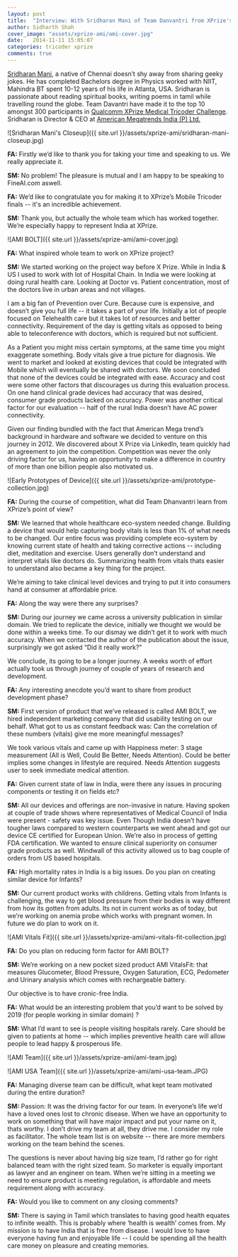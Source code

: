 ```yaml
---
layout: post
title:  "Interview: With Sridharan Mani of Team Danvantri from XPrize's Medical Tricoder Challenge"
author: Sidharth Shah
cover_image: "assets/xprize-ami/ami-cover.jpg"
date:   2014-11-11 15:05:07
categories: tricoder xprize
comments: true
---
```


[Sridharan Mani](https://in.linkedin.com/in/sridharanmani), a native of Chennai doesn’t shy away from sharing geeky jokes. He has completed Bachelors degree in Physics worked with NIIT, Mahindra BT spent 10-12 years of his life in Atlanta, USA. Sridharan is passionate about reading spiritual books, writing poems in tamil while travelling round the globe. Team Davantri have made it to the top 10 amongst 300 participants in [Qualcomm XPrize Medical Tricoder Challenge](http://tricorder.xprize.org/). Sridharan is Director & CEO at [American Megatrends India (P) Ltd.](http://www.amiindia.co.in/)

![Sridharan Mani's Closeup]({{ site.url }}/assets/xprize-ami/sridharan-mani-closeup.jpg)

**FA:** Firstly we’d like to thank you for taking your time and speaking to us. We really appreciate it. 


**SM:** No problem! The pleasure is mutual and I am happy to be speaking to FineAI.com aswell. 

**FA:** We’d like to congratulate you for making it to XPrize’s Mobile Tricoder finals -- it's an incredible achievement. 

**SM:** Thank you, but actually the whole team which has worked together. We’re especially happy to represent India at XPrize. 

![AMI BOLT]({{ site.url }}/assets/xprize-ami/ami-cover.jpg)

**FA:** What inspired whole team to work on XPrize project? 

**SM:** We started working on the project way before X Prize. While in India & US I used to work with lot of Hospital Chain. In India we were looking at doing rural health care. Looking at Doctor vs. Patient concentration, most of the doctors live in urban areas and not villages. 

I am a big fan of Prevention over Cure. Because cure is expensive, and doesn’t give you full life -- it takes a part of your life. Initially a lot of people focused on Telehealth care but it takes lot of resources and better connectivity. Requirement of the day is getting vitals as opposed to being able to teleconference with doctors, which is required but not sufficient.

As a Patient you might miss certain symptoms, at the same time you might exaggerate something. Body vitals give a true picture for diagnosis. We went to market and looked at existing devices that could be integrated with Mobile which will eventually be shared with doctors. We soon concluded that none of the devices could be integrated with ease. Accuracy and cost were some other factors that discourages us during this evaluation process. On one hand clinical grade devices had accuracy that was desired, consumer grade products lacked on accuracy. Power was another critical factor for our evaluation -- half of the rural India doesn’t have AC power connectivity. 

Given our finding bundled with the fact that American Mega trend’s background in hardware and software we decided to venture on this journey in 2012. We discovered about X Prize via LinkedIn, team quickly had an agreement to join the competition. Competition was never the only driving factor for us, having an opportunity to make a difference in country of more than one billion people also motivated us.

![Early Prototypes of Device]({{ site.url }}/assets/xprize-ami/prototype-collection.jpg)

**FA:** During the course of competition, what did Team Dhanvantri learn from XPrize’s point of view? 

**SM:** We learned that whole healthcare eco-system needed change. Building a device that would help capturing body vitals is less than 1% of what needs to be changed. Our entire focus was providing complete eco-system by knowing current state of health and taking corrective actions -- including diet, meditation and exercise. Users generally don’t understand and interpret vitals like doctors do. Summarizing health from vitals thats easier to understand also became a key thing for the project. 

We’re aiming to take clinical level devices and trying to put it into consumers hand at consumer at affordable price.

**FA:** Along the way were there any surprises? 

**SM:** During our journey we came across a university publication in similar domain. We tried to replicate  the device, initially we thought we would be done within a weeks time. To our dismay we didn’t get it to work with much accuracy. When we contacted the author of the publication about the issue, surprisingly we got asked “Did it really work?” 

We conclude, its going to be a longer journey. A weeks worth of effort actually took us through journey of couple of years of research and development. 

**FA:** Any interesting anecdote you’d want to share from product development phase? 

**SM:** First version of product that we’ve released is called AMI BOLT, we hired independent marketing company that did usability testing on our behalf. What got to us as constant feedback was: Can the correlation of these numbers (vitals) give me more meaningful messages?  

We took various vitals and came up with Happiness meter: 3 stage measurement (All is Well, Could Be Better, Needs Attention). Could be better implies some changes in lifestyle are required. Needs Attention suggests user to seek immediate medical attention.  

**FA:** Given current state of law in India, were there any issues in procuring components or testing it on fields etc? 

**SM:** All our devices and offerings are non-invasive in nature. Having spoken at couple of trade shows where representatives of Medical Council of India were present - safety was key issue. Even Though India doesn’t have tougher laws compared to western counterparts we went ahead and got our device CE certified for European Union. We’re also in process of getting FDA certification. We wanted to ensure clinical superiority on consumer grade products as well.  Windwall of this activity allowed us to bag couple of orders from US based hospitals. 

**FA:** High mortality rates in India is a big issues. Do you plan on creating similar device for Infants? 

**SM:** Our current product works with childrens. Getting vitals from Infants is challenging, the way to get blood pressure from their bodies is way different from how its gotten from adults. Its not in current works as of today, but we’re working on anemia probe which works with pregnant women. In future we do plan to work on it. 

![AMI Vitals Fit]({{ site.url }}/assets/xprize-ami/ami-vitals-fit-collection.jpg)

**FA:** Do you plan on reducing form factor for AMI BOLT? 

**SM:** We’re working on a new pocket sized product AMI VitalsFit: that measures Glucometer, Blood Pressure, Oxygen Saturation, ECG, Pedometer and Urinary analysis which comes with rechargeable battery. 

Our objective is to have cronic-free India. 

**FA:** What would be an interesting problem that you’d want to be solved by 2019 (for people working in similar domain) ?

**SM:** What I’d want to see is people visiting hospitals rarely.  Care should be given to patients at home -- which implies preventive health care will allow people to lead happy & prosperous life. 

![AMI Team]({{ site.url }}/assets/xprize-ami/ami-team.jpg)

![AMI USA Team]({{ site.url }}/assets/xprize-ami/ami-usa-team.JPG)

**FA:** Managing diverse team can be difficult, what kept team motivated during the entire duration? 

**SM:** Passion: It was the driving factor for our team. In everyone’s life we’d have a loved ones lost to chronic disease. When we have an opportunity  to work on something that will have major impact and put your name on it, thats worthy. I don’t drive my team at all, they drive me. I consider my role as facilitator. The whole team list is on website -- there are more members working on the team behind the scenes.

The questions is never about having big size team, I’d rather go for right balanced team with the right sized team. So marketer is equally important as lawyer and an engineer on team. When we’re sitting  in a meeting we need to ensure product is meeting regulation, is affordable and meets requirement along with accuracy. 

**FA:** Would you like to comment on any closing comments?

**SM:**  There is saying in Tamil which translates to having good health equates to infinite wealth. This is probably where ‘health is wealth’ comes from. My mission is to have India that is free from disease. I would love to have everyone having fun and enjoyable life -- I could be spending all the health care money on pleasure and creating memories. 

